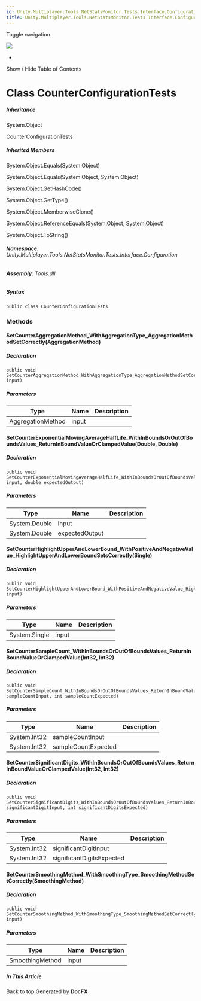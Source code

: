 ```yaml
---
id: Unity.Multiplayer.Tools.NetStatsMonitor.Tests.Interface.Configuration.CounterConfigurationTests
title: Unity.Multiplayer.Tools.NetStatsMonitor.Tests.Interface.Configuration.CounterConfigurationTests
---
```


<div id="wrapper">

<div>

<div class="container">

<div class="navbar-header">

Toggle navigation

<img src="../logo.svg" id="logo" class="svg" />

</div>

<div id="navbar" class="collapse navbar-collapse">

<div class="form-group">

</div>

</div>

</div>

<div class="subnav navbar navbar-default">

<div id="breadcrumb" class="container hide-when-search">

-   

</div>

</div>

</div>

<div class="container body-content hide-when-search" role="main">

<div class="sidenav hide-when-search">

Show / Hide Table of Contents

<div id="sidetoggle" class="sidetoggle collapse">

<div id="sidetoc">

</div>

</div>

</div>

<div class="article row grid-right">

<div class="col-md-10">

# Class CounterConfigurationTests

<div class="markdown level0 summary">

</div>

<div class="markdown level0 conceptual">

</div>

<div class="inheritance">

##### Inheritance

<div class="level0">

System.Object

</div>

<div class="level1">

CounterConfigurationTests

</div>

</div>

<div class="inheritedMembers">

##### Inherited Members

<div>

System.Object.Equals(System.Object)

</div>

<div>

System.Object.Equals(System.Object, System.Object)

</div>

<div>

System.Object.GetHashCode()

</div>

<div>

System.Object.GetType()

</div>

<div>

System.Object.MemberwiseClone()

</div>

<div>

System.Object.ReferenceEquals(System.Object, System.Object)

</div>

<div>

System.Object.ToString()

</div>

</div>

###### **Namespace**: Unity.Multiplayer.Tools.NetStatsMonitor.Tests.Interface.Configuration

###### **Assembly**: Tools.dll

##### Syntax

<div class="codewrapper">

``` lang-csharp
public class CounterConfigurationTests
```

</div>

### Methods

#### SetCounterAggregationMethod_WithAggregationType_AggregationMethodSetCorrectly(AggregationMethod)

<div class="markdown level1 summary">

</div>

<div class="markdown level1 conceptual">

</div>

##### Declaration

<div class="codewrapper">

``` lang-csharp
public void SetCounterAggregationMethod_WithAggregationType_AggregationMethodSetCorrectly(AggregationMethod input)
```

</div>

##### Parameters

| Type              | Name  | Description |
|-------------------|-------|-------------|
| AggregationMethod | input |             |

#### SetCounterExponentialMovingAverageHalfLife_WithInBoundsOrOutOfBoundsValues_ReturnInBoundValueOrClampedValue(Double, Double)

<div class="markdown level1 summary">

</div>

<div class="markdown level1 conceptual">

</div>

##### Declaration

<div class="codewrapper">

``` lang-csharp
public void SetCounterExponentialMovingAverageHalfLife_WithInBoundsOrOutOfBoundsValues_ReturnInBoundValueOrClampedValue(double input, double expectedOutput)
```

</div>

##### Parameters

| Type          | Name           | Description |
|---------------|----------------|-------------|
| System.Double | input          |             |
| System.Double | expectedOutput |             |

#### SetCounterHighlightUpperAndLowerBound_WithPositiveAndNegativeValue_HighlightUpperAndLowerBoundSetsCorrectly(Single)

<div class="markdown level1 summary">

</div>

<div class="markdown level1 conceptual">

</div>

##### Declaration

<div class="codewrapper">

``` lang-csharp
public void SetCounterHighlightUpperAndLowerBound_WithPositiveAndNegativeValue_HighlightUpperAndLowerBoundSetsCorrectly(float input)
```

</div>

##### Parameters

| Type          | Name  | Description |
|---------------|-------|-------------|
| System.Single | input |             |

#### SetCounterSampleCount_WithInBoundsOrOutOfBoundsValues_ReturnInBoundValueOrClampedValue(Int32, Int32)

<div class="markdown level1 summary">

</div>

<div class="markdown level1 conceptual">

</div>

##### Declaration

<div class="codewrapper">

``` lang-csharp
public void SetCounterSampleCount_WithInBoundsOrOutOfBoundsValues_ReturnInBoundValueOrClampedValue(int sampleCountInput, int sampleCountExpected)
```

</div>

##### Parameters

| Type         | Name                | Description |
|--------------|---------------------|-------------|
| System.Int32 | sampleCountInput    |             |
| System.Int32 | sampleCountExpected |             |

#### SetCounterSignificantDigits_WithInBoundsOrOutOfBoundsValues_ReturnInBoundValueOrClampedValue(Int32, Int32)

<div class="markdown level1 summary">

</div>

<div class="markdown level1 conceptual">

</div>

##### Declaration

<div class="codewrapper">

``` lang-csharp
public void SetCounterSignificantDigits_WithInBoundsOrOutOfBoundsValues_ReturnInBoundValueOrClampedValue(int significantDigitInput, int significantDigitsExpected)
```

</div>

##### Parameters

| Type         | Name                      | Description |
|--------------|---------------------------|-------------|
| System.Int32 | significantDigitInput     |             |
| System.Int32 | significantDigitsExpected |             |

#### SetCounterSmoothingMethod_WithSmoothingType_SmoothingMethodSetCorrectly(SmoothingMethod)

<div class="markdown level1 summary">

</div>

<div class="markdown level1 conceptual">

</div>

##### Declaration

<div class="codewrapper">

``` lang-csharp
public void SetCounterSmoothingMethod_WithSmoothingType_SmoothingMethodSetCorrectly(SmoothingMethod input)
```

</div>

##### Parameters

| Type            | Name  | Description |
|-----------------|-------|-------------|
| SmoothingMethod | input |             |

</div>

<div class="hidden-sm col-md-2" role="complementary">

<div class="sideaffix">

<div class="contribution">

</div>

##### In This Article

<div>

</div>

</div>

</div>

</div>

</div>

<div class="grad-bottom">

</div>

<div class="footer">

<div class="container">

Back to top Generated by **DocFX**

</div>

</div>

</div>
